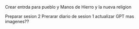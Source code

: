 Crear entrda para pueblo y Manos de Hierro y la nueva religion

Preparar sesion 2
Prerarar diario de sesion 1
actualizar GPT
mas imagenes??



